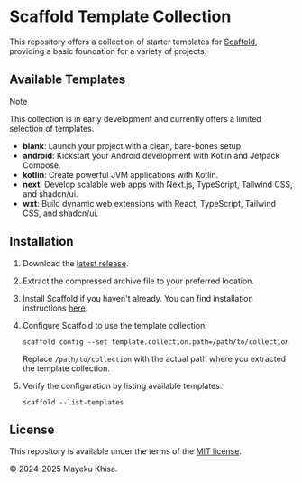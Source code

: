 # Scaffold Template Collection

This repository offers a collection of starter templates for [Scaffold][1], providing a basic foundation for a variety of projects.

## Available Templates

> [!NOTE]
>
> This collection is in early development and currently offers a limited selection of templates.

- **blank**: Launch your project with a clean, bare-bones setup
- **android**: Kickstart your Android development with Kotlin and Jetpack Compose.
- **kotlin**: Create powerful JVM applications with Kotlin.
- **next**: Develop scalable web apps with Next.js, TypeScript, Tailwind CSS, and shadcn/ui.
- **wxt**: Build dynamic web extensions with React, TypeScript, Tailwind CSS, and shadcn/ui.

## Installation

1. Download the [latest release][2].

2. Extract the compressed archive file to your preferred location.

3. Install Scaffold if you haven't already. You can find installation instructions [here][3].

4. Configure Scaffold to use the template collection:

   ```shell
   scaffold config --set template.collection.path=/path/to/collection
   ```

   Replace `/path/to/collection` with the actual path where you extracted the template collection.

5. Verify the configuration by listing available templates:

   ```shell
   scaffold --list-templates
   ```

## License

This repository is available under the terms of the [MIT license][4].

&copy; 2024-2025 Mayeku Khisa.

[1]: https://github.com/mayekukhisa/scaffold
[2]: https://github.com/mayekukhisa/scaffold-templates/releases/latest
[3]: https://github.com/mayekukhisa/scaffold#getting-started
[4]: LICENSE
